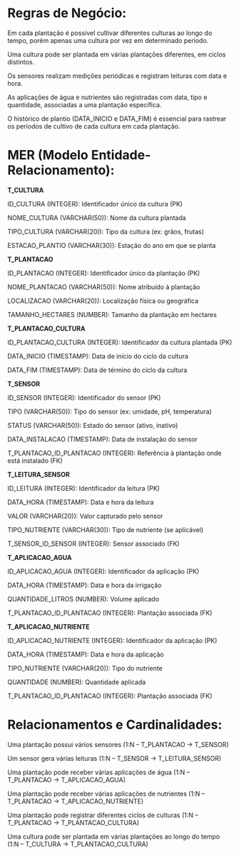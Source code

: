# Regras de Negócio:

Em cada plantação é possível cultivar diferentes culturas ao longo do tempo, porém apenas uma cultura por vez em determinado período.

Uma cultura pode ser plantada em várias plantações diferentes, em ciclos distintos.

Os sensores realizam medições periódicas e registram leituras com data e hora.

As aplicações de água e nutrientes são registradas com data, tipo e quantidade, associadas a uma plantação específica.

O histórico de plantio (DATA_INICIO e DATA_FIM) é essencial para rastrear os períodos de cultivo de cada cultura em cada plantação.

# MER (Modelo Entidade-Relacionamento):


**T_CULTURA**

ID_CULTURA (INTEGER): Identificador único da cultura (PK)

NOME_CULTURA (VARCHAR(50)): Nome da cultura plantada

TIPO_CULTURA (VARCHAR(20)): Tipo da cultura (ex: grãos, frutas)

ESTACAO_PLANTIO (VARCHAR(30)): Estação do ano em que se planta
<br>

**T_PLANTACAO**

ID_PLANTACAO (INTEGER): Identificador único da plantação (PK)

NOME_PLANTACAO (VARCHAR(50)): Nome atribuído à plantação

LOCALIZACAO (VARCHAR(20)): Localização física ou geográfica

TAMANHO_HECTARES (NUMBER): Tamanho da plantação em hectares


**T_PLANTACAO_CULTURA**

ID_PLANTACAO_CULTURA (INTEGER): Identificador da cultura plantada (PK)

DATA_INICIO (TIMESTAMP): Data de início do ciclo da cultura

DATA_FIM (TIMESTAMP): Data de término do ciclo da cultura


**T_SENSOR**

ID_SENSOR (INTEGER): Identificador do sensor (PK)

TIPO (VARCHAR(50)): Tipo do sensor (ex: umidade, pH, temperatura)

STATUS (VARCHAR(50)): Estado do sensor (ativo, inativo)

DATA_INSTALACAO (TIMESTAMP): Data de instalação do sensor

T_PLANTACAO_ID_PLANTACAO (INTEGER): Referência à plantação onde está instalado (FK)


**T_LEITURA_SENSOR**

ID_LEITURA (INTEGER): Identificador da leitura (PK)

DATA_HORA (TIMESTAMP): Data e hora da leitura

VALOR (VARCHAR(20)): Valor capturado pelo sensor

TIPO_NUTRIENTE (VARCHAR(30)): Tipo de nutriente (se aplicável)

T_SENSOR_ID_SENSOR (INTEGER): Sensor associado (FK)


**T_APLICACAO_AGUA**

ID_APLICACAO_AGUA (INTEGER): Identificador da aplicação (PK)

DATA_HORA (TIMESTAMP): Data e hora da irrigação

QUANTIDADE_LITROS (NUMBER): Volume aplicado

T_PLANTACAO_ID_PLANTACAO (INTEGER): Plantação associada (FK)


**T_APLICACAO_NUTRIENTE**

ID_APLICACAO_NUTRIENTE (INTEGER): Identificador da aplicação (PK)

DATA_HORA (TIMESTAMP): Data e hora da aplicação

TIPO_NUTRIENTE (VARCHAR(20)): Tipo do nutriente

QUANTIDADE (NUMBER): Quantidade aplicada

T_PLANTACAO_ID_PLANTACAO (INTEGER): Plantação associada (FK)


# Relacionamentos e Cardinalidades:

Uma plantação possui vários sensores (1:N – T_PLANTACAO → T_SENSOR)

Um sensor gera várias leituras (1:N – T_SENSOR → T_LEITURA_SENSOR)

Uma plantação pode receber várias aplicações de água (1:N – T_PLANTACAO → T_APLICACAO_AGUA)

Uma plantação pode receber várias aplicações de nutrientes (1:N – T_PLANTACAO → T_APLICACAO_NUTRIENTE)

Uma plantação pode registrar diferentes ciclos de culturas (1:N – T_PLANTACAO → T_PLANTACAO_CULTURA)

Uma cultura pode ser plantada em várias plantações ao longo do tempo (1:N – T_CULTURA → T_PLANTACAO_CULTURA)
